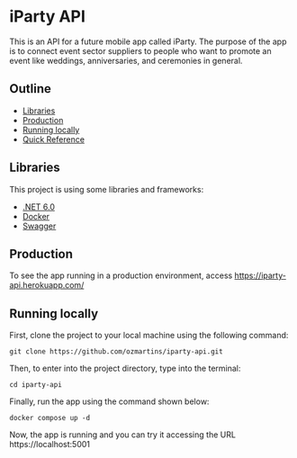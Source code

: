 # iParty API

This is an API for a future mobile app called iParty. The purpose of the app is to connect event sector suppliers to people who want to promote an event like weddings, anniversaries, and ceremonies in general.

## Outline

 - [Libraries](#libraries)
 - [Production](#production)
 - [Running locally](#running-locally)
 - [Quick Reference](#quick-reference)

## Libraries

This project is using some libraries and frameworks:

 - [.NET 6.0](https://dotnet.microsoft.com/en-us/download/dotnet/6.0)
 - [Docker](https://docs.docker.com/)
 - [Swagger](https://swagger.io/)

## Production

To see the app running in a production environment, access https://iparty-api.herokuapp.com/

## Running locally

First, clone the project to your local machine using the following command:

```
git clone https://github.com/ozmartins/iparty-api.git
```

Then, to enter into the project directory, type into the terminal:

```
cd iparty-api
```
Finally, run the app using the command shown below:

```
docker compose up -d
```

Now, the app is running and you can try it accessing the URL https://localhost:5001
